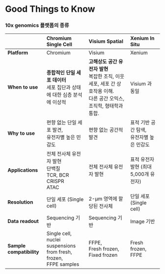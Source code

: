 # Good Things to Know

### 10x genomics 플랫폼의 종류

| | **Chromium Single Cell** | **Visium Spatial** | **Xenium In Situ** |
| :--- | :--- | :--- | :--- |
| **Platform** | Chromium | Visium| Xenium|
| **When to use** | **종합적인 단일 세포 데이터**<br>세포 집단과 상태에 대한 심층 분석에 이상적 | **고해상도 공간 유전자 발현**<br>복잡한 조직, 이웃 세포, 세포 간 상호작용 이해.<br>다른 공간 오믹스, 조직학, 형태학과 통합. | Visium 과 동일 |
| **Why to use** | 편향 없는 단일 세포 발견,<br>유전자별 높은 민감도 | 편향 없는 공간적 발견 | 표적 기반 공간 탐색,<br>유전자별 높은 민감도 |
| **Applications** | 전체 전사체 유전자 발현<br>단백질<br>TCR, BCR<br>CRISPR<br>ATAC | 전체 전사체 유전자 발현 | 표적 유전자 발현 (최대 5,000개 유전자) |
| **Resolution** | 단일 세포 (Single cell) | 2-µm 영역에 할당된 전사체 | 단일 세포 (Single cell) |
| **Data readout** | Sequencing 기반 | Sequencing 기반 | Image 기반 |
| **Sample compatibility**| Single cell,<br> nuclei suspensions from fresh, frozen, <br>  FFPE samples | FFPE,<br>Fresh frozen,<br>Fixed frozen | Fresh frozen,<br>FFPE |